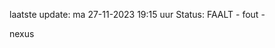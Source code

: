 laatste update: 
ma 27-11-2023 19:15   uur 
Status: FAALT - fout - 
<div class="service R">nexus</div>
